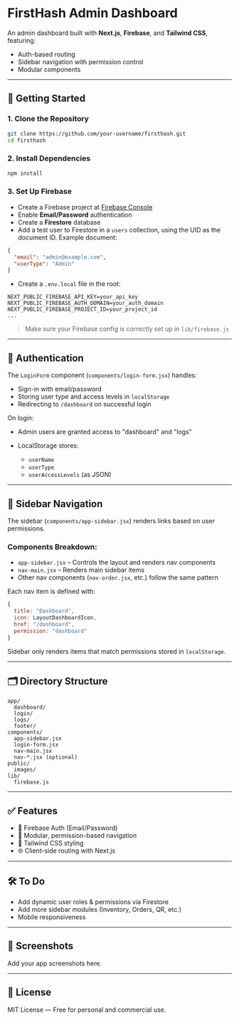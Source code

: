 
# FirstHash Admin Dashboard

An admin dashboard built with **Next.js**, **Firebase**, and **Tailwind CSS**, featuring:
- Auth-based routing
- Sidebar navigation with permission control
- Modular components

---

## 🚀 Getting Started

### 1. Clone the Repository

```bash
git clone https://github.com/your-username/firsthash.git
cd firsthash
````

### 2. Install Dependencies

```bash
npm install
```

### 3. Set Up Firebase

* Create a Firebase project at [Firebase Console](https://console.firebase.google.com/)
* Enable **Email/Password** authentication
* Create a **Firestore** database
* Add a test user to Firestore in a `users` collection, using the UID as the document ID. Example document:

```json
{
  "email": "admin@example.com",
  "userType": "Admin"
}
```

* Create a `.env.local` file in the root:

```
NEXT_PUBLIC_FIREBASE_API_KEY=your_api_key
NEXT_PUBLIC_FIREBASE_AUTH_DOMAIN=your_auth_domain
NEXT_PUBLIC_FIREBASE_PROJECT_ID=your_project_id
...
```

> Make sure your Firebase config is correctly set up in `lib/firebase.js`

---

## 🔐 Authentication

The `LoginForm` component (`components/login-form.jsx`) handles:

* Sign-in with email/password
* Storing user type and access levels in `localStorage`
* Redirecting to `/dashboard` on successful login

On login:

* Admin users are granted access to "dashboard" and "logs"
* LocalStorage stores:

  * `userName`
  * `userType`
  * `userAccessLevels` (as JSON)

---

## 🧭 Sidebar Navigation

The sidebar (`components/app-sidebar.jsx`) renders links based on user permissions.

### Components Breakdown:

* `app-sidebar.jsx` – Controls the layout and renders nav components
* `nav-main.jsx` – Renders main sidebar items
* Other nav components (`nav-order.jsx`, etc.) follow the same pattern

Each nav item is defined with:

```js
{
  title: "Dashboard",
  icon: LayoutDashboardIcon,
  href: "/dashboard",
  permission: "dashboard"
}
```

Sidebar only renders items that match permissions stored in `localStorage`.

---

## 🗂 Directory Structure

```
app/
  dashboard/
  login/
  logs/
  footer/
components/
  app-sidebar.jsx
  login-form.jsx
  nav-main.jsx
  nav-*.jsx (optional)
public/
  images/
lib/
  firebase.js
```

---

## ✅ Features

* 🔐 Firebase Auth (Email/Password)
* 📁 Modular, permission-based navigation
* 🎨 Tailwind CSS styling
* 🌐 Client-side routing with Next.js

---

## 🛠 To Do

* Add dynamic user roles & permissions via Firestore
* Add more sidebar modules (Inventory, Orders, QR, etc.)
* Mobile responsiveness

---

## 📸 Screenshots

Add your app screenshots here.

---

## 📄 License

MIT License — Free for personal and commercial use.

```

